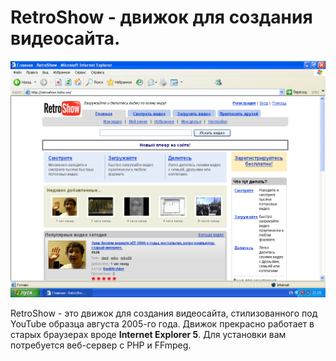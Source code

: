 # RetroShow - движок для создания видеосайта.

<img src="screenshots/1.png" alt="Скриншот.">

RetroShow - это движок для создания видеосайта, стилизованного под YouTube образца августа 2005-го года. Движок прекрасно работает в старых браузерах вроде **Internet Explorer 5**. Для установки вам потребуется веб-сервер с PHP и FFmpeg.
